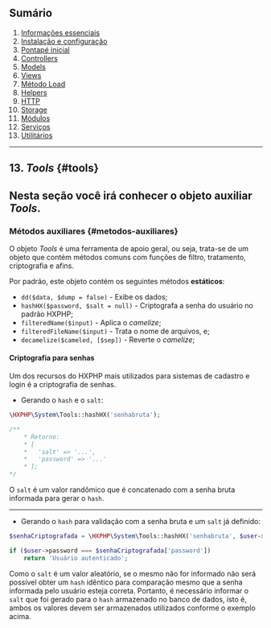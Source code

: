 ## Sumário

1. [Informações essenciais](https://github.com/brunosantoshx/hxphp-docs/blob/master/01-essential-information.md)
2. [Instalação e configuração](https://github.com/brunosantoshx/hxphp-docs/blob/master/02-installation-and-configuration.md)
3. [Pontapé inicial](https://github.com/brunosantoshx/hxphp-docs/blob/master/03-kickoff.md)
4. [Controllers](https://github.com/brunosantoshx/hxphp-docs/blob/master/04-controllers.md)
5. [Models](https://github.com/brunosantoshx/hxphp-docs/blob/master/05-models.md)
6. [Views](https://github.com/brunosantoshx/hxphp-docs/blob/master/06-views.md)
7. [Método Load](https://github.com/brunosantoshx/hxphp-docs/blob/master/07-load.md)
8. [Helpers](https://github.com/brunosantoshx/hxphp-docs/blob/master/08-helpers.md)
9. [HTTP](https://github.com/brunosantoshx/hxphp-docs/blob/master/09-http.md)
10. [Storage](https://github.com/brunosantoshx/hxphp-docs/blob/master/10-storage.md)
11. [Módulos](https://github.com/brunosantoshx/hxphp-docs/blob/master/11-modules.md)
12. [Serviços](https://github.com/brunosantoshx/hxphp-docs/blob/master/12-services.md)
13. [Utilitários](https://github.com/brunosantoshx/hxphp-docs/blob/master/13-tools.md)

----
## 13. *Tools* {#tools}

Nesta seção você irá conhecer o objeto auxiliar *Tools*.
----
### Métodos auxiliares {#metodos-auxiliares}

O objeto *Tools* é uma ferramenta de apoio geral, ou seja, trata-se de um objeto que contém métodos comuns com funções de filtro, tratamento, criptografia e afins.

Por padrão, este objeto contém os seguintes métodos <b>estáticos</b>:

+ `dd($data, $dump = false)` - Exibe os dados;
+ `hashHX($password, $salt = null)` - Criptografa a senha do usuário no padrão HXPHP;
+ `filteredName($input)` - Aplica o *camelize*;
+ `filteredFileName($input)` - Trata o nome de arquivos, e;
+ `decamelize($cameled, [$sep])` - Reverte o *camelize*;


#### Criptografia para senhas

Um dos recursos do HXPHP mais utilizados para sistemas de cadastro e login é a criptografia de senhas.

+ Gerando o `hash` e o `salt`:
```php
\HXPHP\System\Tools::hashHX('senhabruta');

/**
    * Retorno:
    * [
    *   'salt' => '...',
    *   'password' => '...'
    * ];
*/
```

O `salt` é um valor randômico que é concatenado com a senha bruta informada para gerar o `hash`.

----

+ Gerando o `hash` para validação com a senha bruta e um `salt` já definido:
```php
$senhaCriptografada = \HXPHP\System\Tools::hashHX('senhabruta', $user->salt);

if ($user->password === $senhaCriptografada['password'])
    return 'Usuário autenticado';
```

Como o `salt` é um valor aleatório, se o mesmo não for informado não será possível obter um `hash` idêntico para comparação mesmo que a senha informada pelo usuário esteja correta. Portanto, é necessário informar o `salt` que foi gerado para o `hash` armazenado no banco de dados, isto é, ambos os valores devem ser armazenados utilizados conforme o exemplo acima.